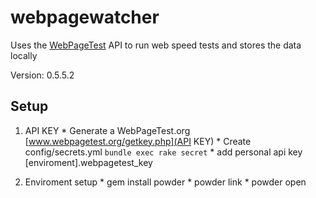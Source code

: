 # webpagewatcher
Uses the [WebPageTest](http://www.webpagetest.org) API to run web speed tests and stores the data locally

Version: 0.5.5.2

## Setup
  1. API KEY
    * Generate a WebPageTest.org [www.webpagetest.org/getkey.php](API KEY)
    * Create config/secrets.yml `bundle exec rake secret`
    * add personal api key [enviroment].webpagetest_key

  2. Enviroment setup
    * gem install powder
    * powder link
    * powder open

